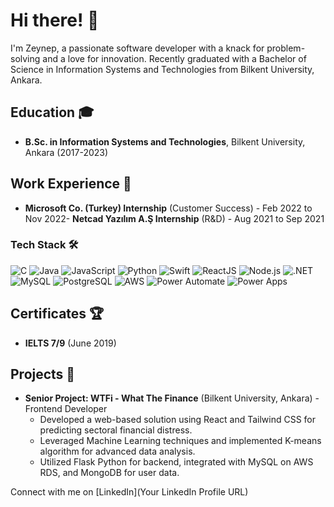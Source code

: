 # Hi there! 👋

I'm Zeynep, a passionate software developer with a knack for problem-solving and a love for innovation. Recently graduated with a Bachelor of Science in Information Systems and Technologies from Bilkent University, Ankara.

## Education 🎓
- **B.Sc. in Information Systems and Technologies**, Bilkent University, Ankara (2017-2023)

## Work Experience 💼
- **Microsoft Co. (Turkey) Internship** (Customer Success) - Feb 2022 to Nov 2022- **Netcad Yazılım A.Ş Internship** (R&D) - Aug 2021 to Sep 2021


### Tech Stack 🛠️
![C](https://img.shields.io/badge/-C-00599C?style=flat-square&logo=c&logoColor=white)
![Java](https://img.shields.io/badge/-Java-007396?style=flat-square&logo=java&logoColor=white)
![JavaScript](https://img.shields.io/badge/-JavaScript-F7DF1E?style=flat-square&logo=javascript&logoColor=black)
![Python](https://img.shields.io/badge/-Python-3776AB?style=flat-square&logo=python&logoColor=white)
![Swift](https://img.shields.io/badge/-Swift-FA7343?style=flat-square&logo=swift&logoColor=white)
![ReactJS](https://img.shields.io/badge/-ReactJS-61DAFB?style=flat-square&logo=react&logoColor=white)
![Node.js](https://img.shields.io/badge/-Node.js-339933?style=flat-square&logo=node.js&logoColor=white)
![.NET](https://img.shields.io/badge/-.NET-512BD4?style=flat-square&logo=.net&logoColor=white)
![MySQL](https://img.shields.io/badge/-MySQL-4479A1?style=flat-square&logo=mysql&logoColor=white)
![PostgreSQL](https://img.shields.io/badge/-PostgreSQL-336791?style=flat-square&logo=postgresql&logoColor=white)
![AWS](https://img.shields.io/badge/-AWS-232F3E?style=flat-square&logo=amazon-aws&logoColor=white)
![Power Automate](https://img.shields.io/badge/-Power%20Automate-FFD800?style=flat-square&logo=microsoft-power-automate&logoColor=black)
![Power Apps](https://img.shields.io/badge/-Power%20Apps-CC2E4A?style=flat-square&logo=microsoft-powerapps&logoColor=white)

## Certificates 🏆
- **IELTS 7/9** (June 2019)

## Projects 🚀
- **Senior Project: WTFi - What The Finance** (Bilkent University, Ankara) - Frontend Developer
  - Developed a web-based solution using React and Tailwind CSS for predicting sectoral financial distress.
  - Leveraged Machine Learning techniques and implemented K-means algorithm for advanced data analysis.
  - Utilized Flask Python for backend, integrated with MySQL on AWS RDS, and MongoDB for user data.


Connect with me on [LinkedIn](Your LinkedIn Profile URL)
